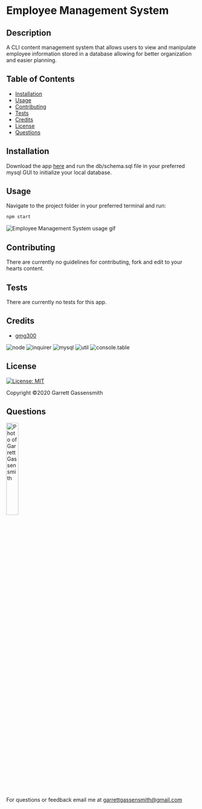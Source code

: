 
  # Employee Management System


  ## Description
  A CLI content management system that allows users to view and manipulate employee information stored in a database allowing for better organization and easier planning. 

  
  ## Table of Contents
  * [Installation](#installation)
  * [Usage](#usage)
  * [Contributing](#contributing)
  * [Tests](#tests)
  * [Credits](#credits)
  * [License](#license)
  * [Questions](#questions)
  
  
  ## Installation
  Download the app [here](https://github.com/gmg300/employee-tracker) and run the db/schema.sql file in your preferred mysql GUI to initialize your local database.
  
  
  ## Usage
  Navigate to the project folder in your preferred terminal and run: 
  ```sh 
  npm start
  ```

   <img alt="Employee Management System usage gif" src="Assets/employee-management-system.gif">
  
  
  ## Contributing
  There are currently no guidelines for contributing, fork and edit to your hearts content.
  
  
  ## Tests
  There are currently no tests for this app.
  

  ## Credits
  * [gmg300](https://github.com/gmg300)
  

  ![node](https://img.shields.io/badge/Made%20with-node-ff69b4.svg)  ![inquirer](https://img.shields.io/badge/Made%20with-inquirer-yellow.svg)  ![mysql](https://img.shields.io/badge/Made%20with-mysql-ff69b4.svg)  ![util](https://img.shields.io/badge/Made%20with-util-ff69b4.svg)  ![console.table](https://img.shields.io/badge/Made%20with-console.table-ff69b4.svg)  
  
  
  ## License
  [![License: MIT](https://img.shields.io/badge/License-MIT-yellow.svg)](https://opensource.org/licenses/MIT)

  Copyright &copy;2020 Garrett Gassensmith 
  
  
  ## Questions
  <img alt="Photo of Garrett Gassensmith" src="https://avatars2.githubusercontent.com/u/25697564?v=4" width="25%">
  
  For questions or feedback email me at garrettgassensmith@gmail.com  
